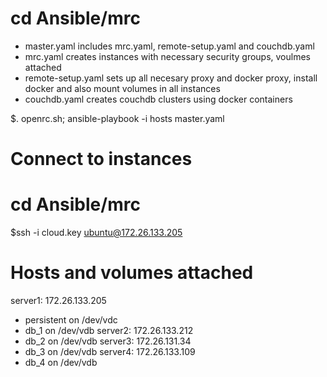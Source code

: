 <!-- Yaml files -->
# cd Ansible/mrc
 - master.yaml includes mrc.yaml, remote-setup.yaml and couchdb.yaml
 - mrc.yaml creates instances with necessary security groups, voulmes attached
 - remote-setup.yaml sets up all necesary proxy and docker proxy, install docker and also mount volumes in all instances
 - couchdb.yaml creates couchdb clusters using docker containers

$. openrc.sh; ansible-playbook -i hosts master.yaml

# Connect to instances
# cd Ansible/mrc
$ssh -i cloud.key ubuntu@172.26.133.205 

# Hosts and volumes attached
server1: 172.26.133.205 
 - persistent on /dev/vdc 
 - db_1 on /dev/vdb
server2: 172.26.133.212
 - db_2 on /dev/vdb 
server3: 172.26.131.34 
 - db_3 on /dev/vdb 
server4: 172.26.133.109 
 - db_4 on /dev/vdb 